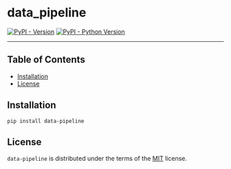 # data_pipeline

[![PyPI - Version](https://img.shields.io/pypi/v/data-pipeline.svg)](https://pypi.org/project/data-pipeline)
[![PyPI - Python Version](https://img.shields.io/pypi/pyversions/data-pipeline.svg)](https://pypi.org/project/data-pipeline)

-----

## Table of Contents

- [Installation](#installation)
- [License](#license)

## Installation

```console
pip install data-pipeline
```

## License

`data-pipeline` is distributed under the terms of the [MIT](https://spdx.org/licenses/MIT.html) license.
